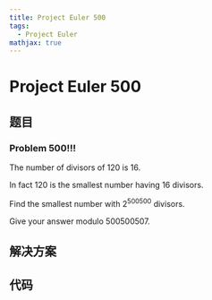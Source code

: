 ```yaml
---
title: Project Euler 500
tags:
  - Project Euler
mathjax: true
---
```

<escape><!-- more --></escape>
    
# Project Euler 500
## 题目
### Problem 500!!!


The number of divisors of $120$ is $16$.

In fact $120$ is the smallest number having $16$ divisors.


Find the smallest number with $2^{500500}$ divisors.

Give your answer modulo $500500507$.


## 解决方案


## 代码


